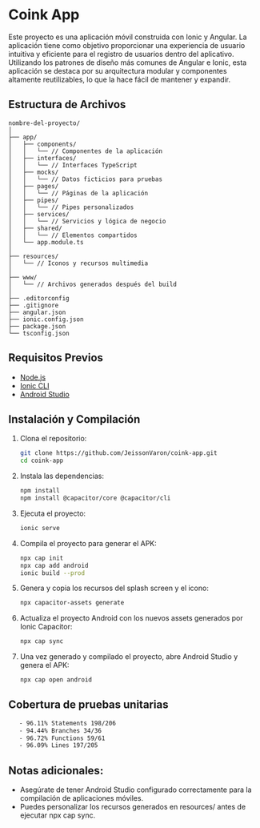 # Coink App

Este proyecto es una aplicación móvil construida con Ionic y Angular. La aplicación tiene como objetivo proporcionar una experiencia de usuario intuitiva y eficiente para el registro de usuarios dentro del aplicativo. Utilizando los patrones de diseño más comunes de Angular e Ionic, esta aplicación se destaca por su arquitectura modular y componentes altamente reutilizables, lo que la hace fácil de mantener y expandir.

## Estructura de Archivos

```plaintext
nombre-del-proyecto/
│
├── app/
│   ├── components/
│   │   └── // Componentes de la aplicación
│   ├── interfaces/
│   │   └── // Interfaces TypeScript
│   ├── mocks/
│   │   └── // Datos ficticios para pruebas
│   ├── pages/
│   │   └── // Páginas de la aplicación
│   ├── pipes/
│   │   └── // Pipes personalizados
│   ├── services/
│   │   └── // Servicios y lógica de negocio
│   ├── shared/
│   │   └── // Elementos compartidos
│   └── app.module.ts
│
├── resources/
│   └── // Iconos y recursos multimedia
│
├── www/
│   └── // Archivos generados después del build
│
├── .editorconfig
├── .gitignore
├── angular.json
├── ionic.config.json
├── package.json
└── tsconfig.json

```

## Requisitos Previos

- [Node.js](https://nodejs.org/)
- [Ionic CLI](https://ionicframework.com/docs/cli)
- [Android Studio](https://developer.android.com/studio)



## Instalación y Compilación

1. Clona el repositorio:

   ```sh
   git clone https://github.com/JeissonVaron/coink-app.git
   cd coink-app
   ```

2. Instala las dependencias:

   ```sh
   npm install
   npm install @capacitor/core @capacitor/cli
   ```

3. Ejecuta el proyecto:

   ```sh
   ionic serve
   ```

4. Compila el proyecto para generar el APK:

   ```sh
   npx cap init
   npx cap add android
   ionic build --prod
   ```

5. Genera y copia los recursos del splash screen y el icono:

   ```sh
   npx capacitor-assets generate
   ```

6. Actualiza el proyecto Android con los nuevos assets generados por Ionic Capacitor:

   ```sh
   npx cap sync
   ```

7. Una vez generado y compilado el proyecto, abre Android Studio y genera el APK:

   ```sh
   npx cap open android
   ```

## Cobertura de pruebas unitarias
   ```sh
      - 96.11% Statements 198/206
      - 94.44% Branches 34/36
      - 96.72% Functions 59/61
      - 96.09% Lines 197/205
   ```

## Notas adicionales:
- Asegúrate de tener Android Studio configurado correctamente para la compilación de aplicaciones móviles.
- Puedes personalizar los recursos generados en resources/ antes de ejecutar npx cap sync.
